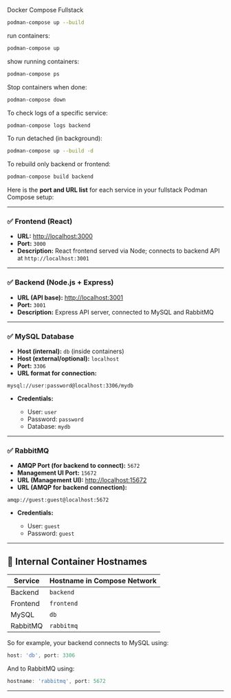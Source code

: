 Docker Compose Fullstack

```bash
podman-compose up --build
```

run containers:

```bash
podman-compose up
```

show running containers:

```bash
podman-compose ps
```

Stop containers when done:

```bash
podman-compose down
```

To check logs of a specific service:

```bash
podman-compose logs backend
```

To run detached (in background):

```bash
podman-compose up --build -d
```

To rebuild only backend or frontend:

```bash
podman-compose build backend
```

Here is the **port and URL list** for each service in your fullstack Podman Compose setup:

---

### ✅ **Frontend (React)**

- **URL:** [http://localhost:3000](http://localhost:3000)
- **Port:** `3000`
- **Description:** React frontend served via Node; connects to backend API at `http://localhost:3001`

---

### ✅ **Backend (Node.js + Express)**

- **URL (API base):** [http://localhost:3001](http://localhost:3001)
- **Port:** `3001`
- **Description:** Express API server, connected to MySQL and RabbitMQ

---

### ✅ **MySQL Database**

- **Host (internal):** `db` (inside containers)
- **Host (external/optional):** `localhost`
- **Port:** `3306`
- **URL format for connection:**

```
mysql://user:password@localhost:3306/mydb
```

- **Credentials:**

  - User: `user`
  - Password: `password`
  - Database: `mydb`

---

### ✅ **RabbitMQ**

- **AMQP Port (for backend to connect):** `5672`
- **Management UI Port:** `15672`
- **URL (Management UI):** [http://localhost:15672](http://localhost:15672)
- **URL (AMQP for backend connection):**

```
amqp://guest:guest@localhost:5672
```

- **Credentials:**

  - User: `guest`
  - Password: `guest`

---

## 🔁 Internal Container Hostnames

| Service  | Hostname in Compose Network |
| -------- | --------------------------- |
| Backend  | `backend`                   |
| Frontend | `frontend`                  |
| MySQL    | `db`                        |
| RabbitMQ | `rabbitmq`                  |

So for example, your backend connects to MySQL using:

```js
host: 'db', port: 3306
```

And to RabbitMQ using:

```js
hostname: 'rabbitmq', port: 5672
```

---
